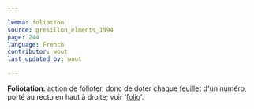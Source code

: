```yaml
---

lemma: foliation
source: gresillon_elments_1994
page: 244
language: French
contributor: wout
last_updated_by: wout

---
```


**Foliotation:** action de folioter, donc de doter chaque [feuillet](sheet.html) d'un numéro, porté au recto en haut à droite; voir '[folio](folio.html)'.

